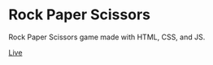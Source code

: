 # Rock Paper Scissors

Rock Paper Scissors game made with HTML, CSS, and JS.

[Live](https://tyler-lutz.github.io/rock-paper-scissors/)
